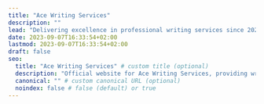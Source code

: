 ```yaml
---
title: "Ace Writing Services"
description: ""
lead: "Delivering excellence in professional writing services since 2021"
date: 2023-09-07T16:33:54+02:00
lastmod: 2023-09-07T16:33:54+02:00
draft: false
seo:
  title: "Ace Writing Services" # custom title (optional)
  description: "Official website for Ace Writing Services, providing writing services to both corporate and individual clients." # custom description (recommended)
  canonical: "" # custom canonical URL (optional)
  noindex: false # false (default) or true
---
```

